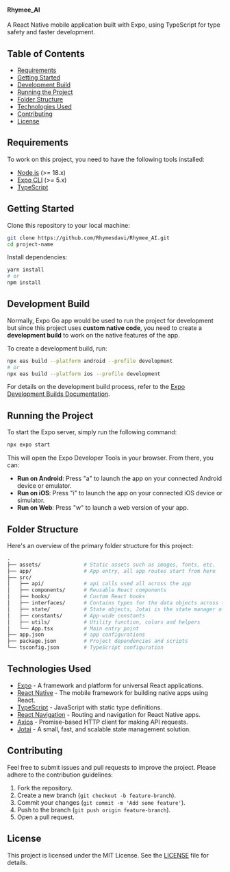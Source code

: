 
#### Rhymee_AI

A React Native mobile application built with Expo, using TypeScript for type safety and faster development.

## Table of Contents

- [Requirements](#requirements)
- [Getting Started](#getting-started)
- [Development Build](#development-build)
- [Running the Project](#running-the-project)
- [Folder Structure](#folder-structure)
- [Technologies Used](#technologies-used)
- [Contributing](#contributing)
- [License](#license)

## Requirements

To work on this project, you need to have the following tools installed:

- [Node.js](https://nodejs.org/en/) (>= 18.x)
- [Expo CLI](https://docs.expo.dev/get-started/installation/) (>= 5.x)
- [TypeScript](https://www.typescriptlang.org/)

## Getting Started

Clone this repository to your local machine:

```bash
git clone https://github.com/Rhymesdavi/Rhymee_AI.git
cd project-name
```

Install dependencies:

```bash
yarn install
# or
npm install
```

## Development Build

Normally, Expo Go app would be used to run the project for development but since this project uses **custom native code**, you need to create a **development build** to work on the native features of the app.

To create a development build, run:

```bash
npx eas build --platform android --profile development
# or
npx eas build --platform ios --profile development
```

For details on the development build process, refer to the [Expo Development Builds Documentation](https://docs.expo.dev/development/introduction/).

## Running the Project

To start the Expo server, simply run the following command:

```bash
npx expo start
```

This will open the Expo Developer Tools in your browser. From there, you can:

- **Run on Android**: Press "a" to launch the app on your connected Android device or emulator.
- **Run on iOS**: Press "i" to launch the app on your connected iOS device or simulator.
- **Run on Web**: Press "w" to launch a web version of your app.

## Folder Structure

Here's an overview of the primary folder structure for this project:

```bash
.
├── assets/              # Static assets such as images, fonts, etc.
├── app/                 # App entry, all app routes start from here
├── src/
│   ├── api/             # api calls used all across the app
│   ├── components/      # Reusable React components
│   ├── hooks/           # Custom React hooks
│   ├── interfaces/      # Contains types for the data objects across the app
│   ├── state/           # State objects, Jotai is the state manager of choice
│   ├── constants/       # App-wide constants
│   ├── utils/           # Utility function, colors and helpers
│   └── App.tsx          # Main entry point
├── app.json             # app configurations
├── package.json         # Project dependencies and scripts
└── tsconfig.json        # TypeScript configuration

```

## Technologies Used

- [Expo](https://expo.dev/) - A framework and platform for universal React applications.
- [React Native](https://reactnative.dev/) - The mobile framework for building native apps using React.
- [TypeScript](https://www.typescriptlang.org/) - JavaScript with static type definitions.
- [React Navigation](https://reactnavigation.org/) - Routing and navigation for React Native apps.
- [Axios](https://axios-http.com/) - Promise-based HTTP client for making API requests.
- [Jotai](https://jotai.org/docs/introduction) - A small, fast, and scalable state management solution.

## Contributing

Feel free to submit issues and pull requests to improve the project. Please adhere to the contribution guidelines:

1. Fork the repository.
2. Create a new branch (`git checkout -b feature-branch`).
3. Commit your changes (`git commit -m 'Add some feature'`).
4. Push to the branch (`git push origin feature-branch`).
5. Open a pull request.

## License

This project is licensed under the MIT License. See the [LICENSE](LICENSE) file for details.
